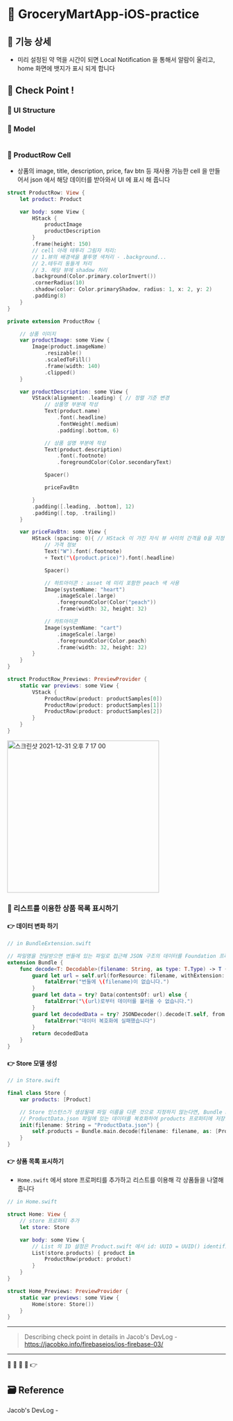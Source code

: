 # 🥬 GroceryMartApp-iOS-practice

<!-- ! gif 스크린샷 -->

## 📌 기능 상세

- 미리 설정된 약 먹을 시간이 되면 Local Notification 을 통해서 알람이 울리고, home 화면에 뱃지가 표시 되게 합니다

<!-- ## 👉 Pod library -->

<!-- ### 🔷  -->

<!-- >  -->

<!-- #### 설치

`pod init`

```ruby

```

`pod install`
 -->

## 🔑 Check Point !

### 🔷 UI Structure

<!-- ! 스토리보드, 앱 구조 ppt 스샷 -->

### 🔷 Model

```swift

```

### 🔷 ProductRow Cell

- 상품의 image, title, description, price, fav btn 등 재사용 가능한 cell 을 만들어서 json 에서 해당 데이터를 받아와서 UI 에 표시 해 줍니다

```swift
struct ProductRow: View {
	let product: Product

	var body: some View {
		HStack {
			productImage
			productDescription
		}
		.frame(height: 150)
		// cell 아래 테투리 그림자 처리:
		// 1.뷰의 배경색을 불투명 색처리 - .background...
		// 2.테두리 둥들게 처리
		// 3. 해당 뷰에 shadow 처리
		.background(Color.primary.colorInvert())
		.cornerRadius(10)
		.shadow(color: Color.primaryShadow, radius: 1, x: 2, y: 2)
		.padding(8)
	}
}

private extension ProductRow {

	// 상품 이미지
	var productImage: some View {
		Image(product.imageName)
			.resizable()
			.scaledToFill()
			.frame(width: 140)
			.clipped()
	}

	var productDescription: some View {
		VStack(alignment: .leading) { // 정렬 기준 변경
			// 상품명 부분에 작성
			Text(product.name)
				.font(.headline)
				.fontWeight(.medium)
				.padding(.bottom, 6)

			// 상품 설명 부분에 작성
			Text(product.description)
				.font(.footnote)
				.foregroundColor(Color.secondaryText)

			Spacer()

			priceFavBtn

		}
		.padding([.leading, .bottom], 12)
		.padding([.top, .trailing])
	}

	var priceFavBtn: some View {
		HStack (spacing: 0){ // HStack 이 가진 자식 뷰 사이의 간격을 0을 지정
			// 가격 정보
			Text("W").font(.footnote)
			+ Text("\(product.price)").font(.headline)

			Spacer()

			// 하트아이콘 : asset 에 미리 포함한 peach 색 사용
			Image(systemName: "heart")
				.imageScale(.large)
				.foregroundColor(Color("peach"))
				.frame(width: 32, height: 32)

			// 카트아이콘
			Image(systemName: "cart")
				.imageScale(.large)
				.foregroundColor(Color.peach)
				.frame(width: 32, height: 32)
		}
	}
}

struct ProductRow_Previews: PreviewProvider {
	static var previews: some View {
		VStack {
			ProductRow(product: productSamples[0])
			ProductRow(product: productSamples[1])
			ProductRow(product: productSamples[2])
		}
	}
}
```

<img width="350" alt="스크린샷 2021-12-31 오후 7 17 00" src="https://user-images.githubusercontent.com/28912774/147817725-2f019547-f5be-4ddf-b45d-7dfbf430062b.png">

### 🔷 리스트를 이용한 상품 목록 표시하기

#### 👉 데이터 변화 하기

```swift
// in BundleExtension.swift

// 파일명을 전달받으면 번들에 있는 파일로 접근해 JSON 구조의 데이터를 Foundation 프레임워크에서 사용할 수 있는 타입으로 변환하는 기능을 합니다
extension Bundle {
	func decode<T: Decodable>(filename: String, as type: T.Type) -> T {
		guard let url = self.url(forResource: filename, withExtension: nil) else {
			fatalError("번들에 \(filename)이 없습니다.")
		}
		guard let data = try? Data(contentsOf: url) else {
			fatalError("\(url)로부터 데이터를 불러올 수 없습니다.")
		}
		guard let decodedData = try? JSONDecoder().decode(T.self, from: data) else {
			fatalError("데이터 복호화에 실패했습니다")
		}
		return decodedData
	}
}
```

#### 👉 Store 모델 생성

```swift
// in Store.swift

final class Store {
	var products: [Product]

	// Store 인스턴스가 생성될때 파일 이름을 다른 것으로 지정하지 않는다면, Bundle Extension 파일에서 작성한 기능을 이용해서
	// ProductData.json 파일에 있는 데이터를 복호화하여 products 프로퍼티에 저장할 합니다
	init(filename: String = "ProductData.json") {
		self.products = Bundle.main.decode(filename: filename, as: [Product].self)
	}
}
```

#### 👉 상품 목록 표시하기

- `Home.swift` 에서 store 프로퍼티를 추가하고 리스트를 이용해 각 상품들을 나열해 줍니다

```swift
// in Home.swift

struct Home: View {
	// store 프로퍼티 추가
	let store: Store

	var body: some View {
		// List 의 ID 설정은 Product.swift 에서 id: UUID = UUID() identifiable 프로토콜 준수르르 위한 id 프로퍼티 추가
		List(store.products) { product in
			ProductRow(product: product)
		}
	}
}

struct Home_Previews: PreviewProvider {
	static var previews: some View {
		Home(store: Store())
	}
}
```

---

> Describing check point in details in Jacob's DevLog - https://jacobko.info/firebaseios/ios-firebase-03/

<!-- ## ❌ Error Check Point

### 🔶 -->

<!-- xcode Mark template -->

<!--
// MARK: IBOutlet
// MARK: LifeCycle
// MARK: Actions
// MARK: Methods
// MARK: Extensions
-->

<!-- <img width="300" alt="스크린샷" src=""> -->

---

🔶 🔷 📌 🔑 👉

## 🗃 Reference

Jacob's DevLog - []()
